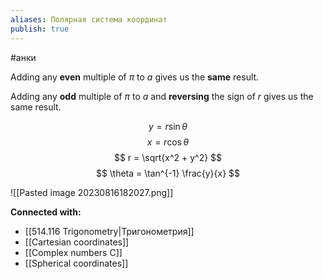 ```yaml
---
aliases: Полярная система координат
publish: true
---
```


#анки

Adding any **even** multiple of $π$ to $a$ gives us the **same** result.

Adding any **odd** multiple of $π$ to $a$ and **reversing** the sign of $r$ gives us the same result.

$$
y = r \sin \theta
$$
$$
x = r \cos \theta
$$
$$
r = \sqrt{x^2 + y^2}
$$
$$
\theta = \tan^{-1} \frac{y}{x}
$$

![[Pasted image 20230816182027.png]]








**Connected with:**
- [[514.116 Trigonometry|Тригонометрия]]
- [[Cartesian coordinates]]
- [[Complex numbers C]]
- [[Spherical coordinates]]

